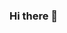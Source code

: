 ### Hi there 👋

<!--
**juliabbvv/juliabbvv** is a ✨ _special_ ✨ repository because its `README.md` (this file) appears on your GitHub profile





